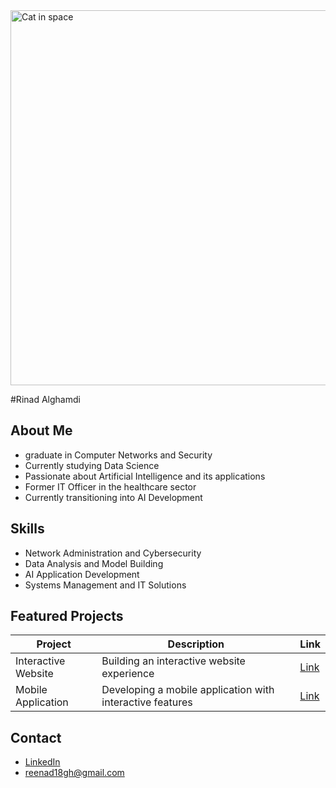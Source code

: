 <img src="https://raw.githubusercontent.com/reenad18gh/RINAD-ALGHAMDI/main/catspace.jpeg" alt="Cat in space" width="600">

#Rinad Alghamdi

## About Me
- graduate in Computer Networks and Security  
- Currently studying Data Science  
- Passionate about Artificial Intelligence and its applications  
- Former IT Officer in the healthcare sector  
- Currently transitioning into AI Development  

## Skills
- Network Administration and Cybersecurity  
- Data Analysis and Model Building  
- AI Application Development  
- Systems Management and IT Solutions  

## Featured Projects
| Project | Description | Link |
|---------|-------------|------|
| Interactive Website | Building an interactive website experience | [Link](#) |
| Mobile Application | Developing a mobile application with interactive features | [Link](#) |

## Contact
- [LinkedIn](https://www.linkedin.com/in/rinad-alghamdi-3967b1245/)  
- reenad18gh@gmail.com  
